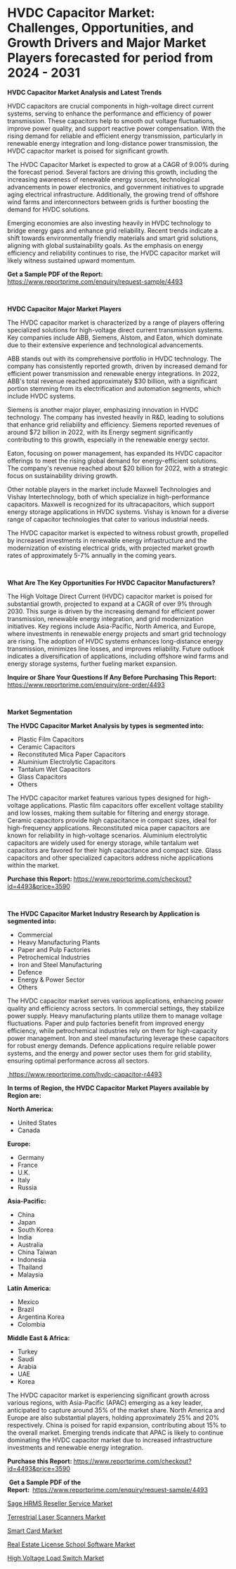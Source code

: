 <p><h1>HVDC Capacitor Market: Challenges, Opportunities, and Growth Drivers and Major Market Players forecasted for period from 2024 - 2031</h1></p><p><strong>HVDC Capacitor Market Analysis and Latest Trends</strong></p>
<p><p>HVDC capacitors are crucial components in high-voltage direct current systems, serving to enhance the performance and efficiency of power transmission. These capacitors help to smooth out voltage fluctuations, improve power quality, and support reactive power compensation. With the rising demand for reliable and efficient energy transmission, particularly in renewable energy integration and long-distance power transmission, the HVDC capacitor market is poised for significant growth.</p><p>The HVDC Capacitor Market is expected to grow at a CAGR of 9.00% during the forecast period. Several factors are driving this growth, including the increasing awareness of renewable energy sources, technological advancements in power electronics, and government initiatives to upgrade aging electrical infrastructure. Additionally, the growing trend of offshore wind farms and interconnectors between grids is further boosting the demand for HVDC solutions. </p><p>Emerging economies are also investing heavily in HVDC technology to bridge energy gaps and enhance grid reliability. Recent trends indicate a shift towards environmentally friendly materials and smart grid solutions, aligning with global sustainability goals. As the emphasis on energy efficiency and reliability continues to rise, the HVDC capacitor market will likely witness sustained upward momentum.</p></p>
<p><strong>Get a Sample PDF of the Report:&nbsp;</strong> <a href="https://www.reportprime.com/enquiry/request-sample/4493">https://www.reportprime.com/enquiry/request-sample/4493</a></p>
<p>&nbsp;</p>
<p><strong>HVDC Capacitor Major Market Players</strong></p>
<p><p>The HVDC capacitor market is characterized by a range of players offering specialized solutions for high-voltage direct current transmission systems. Key companies include ABB, Siemens, Alstom, and Eaton, which dominate due to their extensive experience and technological advancements. </p><p>ABB stands out with its comprehensive portfolio in HVDC technology. The company has consistently reported growth, driven by increased demand for efficient power transmission and renewable energy integrations. In 2022, ABB's total revenue reached approximately $30 billion, with a significant portion stemming from its electrification and automation segments, which include HVDC systems.</p><p>Siemens is another major player, emphasizing innovation in HVDC technology. The company has invested heavily in R&D, leading to solutions that enhance grid reliability and efficiency. Siemens reported revenues of around $72 billion in 2022, with its Energy segment significantly contributing to this growth, especially in the renewable energy sector.</p><p>Eaton, focusing on power management, has expanded its HVDC capacitor offerings to meet the rising global demand for energy-efficient solutions. The company's revenue reached about $20 billion for 2022, with a strategic focus on sustainability driving growth.</p><p>Other notable players in the market include Maxwell Technologies and Vishay Intertechnology, both of which specialize in high-performance capacitors. Maxwell is recognized for its ultracapacitors, which support energy storage applications in HVDC systems. Vishay is known for a diverse range of capacitor technologies that cater to various industrial needs.</p><p>The HVDC capacitor market is expected to witness robust growth, propelled by increased investments in renewable energy infrastructure and the modernization of existing electrical grids, with projected market growth rates of approximately 5-7% annually in the coming years.</p></p>
<p>&nbsp;</p>
<p><strong>What Are The Key Opportunities For HVDC Capacitor Manufacturers?</strong></p>
<p><p>The High Voltage Direct Current (HVDC) capacitor market is poised for substantial growth, projected to expand at a CAGR of over 9% through 2030. This surge is driven by the increasing demand for efficient power transmission, renewable energy integration, and grid modernization initiatives. Key regions include Asia-Pacific, North America, and Europe, where investments in renewable energy projects and smart grid technology are rising. The adoption of HVDC systems enhances long-distance energy transmission, minimizes line losses, and improves reliability. Future outlook indicates a diversification of applications, including offshore wind farms and energy storage systems, further fueling market expansion.</p></p>
<p><strong>Inquire or Share Your Questions If Any Before Purchasing This Report:</strong> <a href="https://www.reportprime.com/enquiry/pre-order/4493">https://www.reportprime.com/enquiry/pre-order/4493</a></p>
<p>&nbsp;</p>
<p><strong>Market Segmentation</strong></p>
<p><strong>The HVDC Capacitor Market Analysis by types is segmented into:</strong></p>
<p><ul><li>Plastic Film Capacitors</li><li>Ceramic Capacitors</li><li>Reconstituted Mica Paper Capacitors</li><li>Aluminium Electrolytic Capacitors</li><li>Tantalum Wet Capacitors</li><li>Glass Capacitors</li><li>Others</li></ul></p>
<p><p>The HVDC capacitor market features various types designed for high-voltage applications. Plastic film capacitors offer excellent voltage stability and low losses, making them suitable for filtering and energy storage. Ceramic capacitors provide high capacitance in compact sizes, ideal for high-frequency applications. Reconstituted mica paper capacitors are known for reliability in high-voltage scenarios. Aluminium electrolytic capacitors are widely used for energy storage, while tantalum wet capacitors are favored for their high capacitance and compact size. Glass capacitors and other specialized capacitors address niche applications within the market.</p></p>
<p><strong>Purchase this Report:&nbsp;</strong><a href="https://www.reportprime.com/checkout?id=4493&price=3590">https://www.reportprime.com/checkout?id=4493&price=3590</a></p>
<p>&nbsp;</p>
<p><strong>The HVDC Capacitor Market Industry Research by Application is segmented into:</strong></p>
<p><ul><li>Commercial</li><li>Heavy Manufacturing Plants</li><li>Paper and Pulp Factories</li><li>Petrochemical Industries</li><li>Iron and Steel Manufacturing</li><li>Defence</li><li>Energy & Power Sector</li><li>Others</li></ul></p>
<p><p>The HVDC capacitor market serves various applications, enhancing power quality and efficiency across sectors. In commercial settings, they stabilize power supply. Heavy manufacturing plants utilize them to manage voltage fluctuations. Paper and pulp factories benefit from improved energy efficiency, while petrochemical industries rely on them for high-capacity power management. Iron and steel manufacturing leverage these capacitors for robust energy demands. Defence applications require reliable power systems, and the energy and power sector uses them for grid stability, ensuring optimal performance across all sectors.</p></p>
<p><a href="https://www.reportprime.com/hvdc-capacitor-r4493">&nbsp;https://www.reportprime.com/hvdc-capacitor-r4493</a></p>
<p><strong>In terms of Region, the HVDC Capacitor Market Players available by Region are:</strong></p>
<p>
    <p> <strong> North America: </strong>
        <ul>
            <li>United States</li>
            <li>Canada</li>
        </ul>
        </p> 
    <p> <strong> Europe: </strong>
        <ul>
            <li>Germany</li>
            <li>France</li>
            <li>U.K.</li>
            <li>Italy</li>
            <li>Russia</li>
        </ul>
        </p> 
    <p> <strong> Asia-Pacific: </strong>
        <ul>
            <li>China</li>
            <li>Japan</li>
            <li>South Korea</li>
            <li>India</li>
            <li>Australia</li>
            <li>China Taiwan</li>
            <li>Indonesia</li>
            <li>Thailand</li>
            <li>Malaysia</li>
        </ul>
        </p> 
    <p> <strong> Latin America: </strong>
        <ul>
            <li>Mexico</li>
            <li>Brazil</li>
            <li>Argentina Korea</li>
            <li>Colombia</li>
        </ul>
        </p> 
    <p> <strong> Middle East & Africa: </strong>
        <ul>
            <li>Turkey</li>
            <li>Saudi</li>
            <li>Arabia</li>
            <li>UAE</li>
            <li>Korea</li>
        </ul>
    </p>
    </p>
<p><p>The HVDC capacitor market is experiencing significant growth across various regions, with Asia-Pacific (APAC) emerging as a key leader, anticipated to capture around 35% of the market share. North America and Europe are also substantial players, holding approximately 25% and 20% respectively. China is poised for rapid expansion, contributing about 15% to the overall market. Emerging trends indicate that APAC is likely to continue dominating the HVDC capacitor market due to increased infrastructure investments and renewable energy integration.</p></p>
<p><strong>Purchase this Report: </strong><a href="https://www.reportprime.com/checkout?id=4493&price=3590">https://www.reportprime.com/checkout?id=4493&price=3590</a></p>
<p>&nbsp;<strong>Get a Sample PDF of the Report:&nbsp;&nbsp;</strong><a href="https://www.reportprime.com/enquiry/request-sample/4493">https://www.reportprime.com/enquiry/request-sample/4493</a></p>
<p><strong></strong></p>
<p><p><a href="https://issuu.com/reportprime-2/docs/sage-hrms-reseller-service-market-s_416984a0979e22">Sage HRMS Reseller Service Market</a></p><p><a href="https://www.linkedin.com/pulse/terrestrial-laser-scanners-market-segmentation-geographical-jtnic?trackingId=SuAk%2FlwkSMSo64ZXiqMKag%3D%3D">Terrestrial Laser Scanners Market</a></p><p><a href="https://www.linkedin.com/pulse/smart-card-market-evolution-global-trends-regional-mz83c?trackingId=O9ED0DuoSy6tpfg86KXEmg%3D%3D">Smart Card Market</a></p><p><a href="https://issuu.com/reportprime-2/docs/real-estate-license-school-software_2390b1376faa21">Real Estate License School Software Market</a></p><p><a href="https://www.linkedin.com/pulse/high-voltage-load-switch-market-global-regional-analysis-8bygc?trackingId=wgC5vQRlRgSqwjoqfYLbFQ%3D%3D">High Voltage Load Switch Market</a></p></p>
